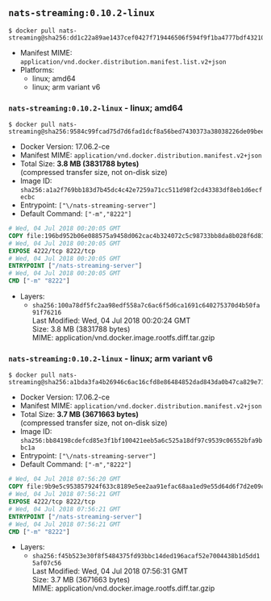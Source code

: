 ## `nats-streaming:0.10.2-linux`

```console
$ docker pull nats-streaming@sha256:dd1c22a89ae1437cef0427f719446506f594f9f1ba4777bdf43210aa8ca2d4bc
```

-	Manifest MIME: `application/vnd.docker.distribution.manifest.list.v2+json`
-	Platforms:
	-	linux; amd64
	-	linux; arm variant v6

### `nats-streaming:0.10.2-linux` - linux; amd64

```console
$ docker pull nats-streaming@sha256:9584c99fcad75d7d6fad1dcf8a56bed7430373a38038226de09beeba3b7801c5
```

-	Docker Version: 17.06.2-ce
-	Manifest MIME: `application/vnd.docker.distribution.manifest.v2+json`
-	Total Size: **3.8 MB (3831788 bytes)**  
	(compressed transfer size, not on-disk size)
-	Image ID: `sha256:a1a2f769bb183d7b45dc4c42e7259a71cc511d98f2cd43383df8eb1d6ecfecbc`
-	Entrypoint: `["\/nats-streaming-server"]`
-	Default Command: `["-m","8222"]`

```dockerfile
# Wed, 04 Jul 2018 00:20:05 GMT
COPY file:196bd952b06e088575a9458d062cac4b324072c5c98733bb8da8b028f6d81f67 in /nats-streaming-server 
# Wed, 04 Jul 2018 00:20:05 GMT
EXPOSE 4222/tcp 8222/tcp
# Wed, 04 Jul 2018 00:20:05 GMT
ENTRYPOINT ["/nats-streaming-server"]
# Wed, 04 Jul 2018 00:20:05 GMT
CMD ["-m" "8222"]
```

-	Layers:
	-	`sha256:100a78df5fc2aa98edf558a7c6ac6f5d6ca1691c640275370d4b50fa91f76216`  
		Last Modified: Wed, 04 Jul 2018 00:20:24 GMT  
		Size: 3.8 MB (3831788 bytes)  
		MIME: application/vnd.docker.image.rootfs.diff.tar.gzip

### `nats-streaming:0.10.2-linux` - linux; arm variant v6

```console
$ docker pull nats-streaming@sha256:a1bda3fa4b26946c6ac16cfd8e86484852dad843da0b47ca829e7171b16f79e1
```

-	Docker Version: 17.06.2-ce
-	Manifest MIME: `application/vnd.docker.distribution.manifest.v2+json`
-	Total Size: **3.7 MB (3671663 bytes)**  
	(compressed transfer size, not on-disk size)
-	Image ID: `sha256:bb84198cdefcd85e3f1bf100421eeb5a6c525a18df97c9539c06552bfa9bbc1a`
-	Entrypoint: `["\/nats-streaming-server"]`
-	Default Command: `["-m","8222"]`

```dockerfile
# Wed, 04 Jul 2018 07:56:20 GMT
COPY file:9b9e5c953857924f633c8189e5ee2aa91efac68aa1ed9e55d64d6f7d2e09c432 in /nats-streaming-server 
# Wed, 04 Jul 2018 07:56:21 GMT
EXPOSE 4222/tcp 8222/tcp
# Wed, 04 Jul 2018 07:56:21 GMT
ENTRYPOINT ["/nats-streaming-server"]
# Wed, 04 Jul 2018 07:56:21 GMT
CMD ["-m" "8222"]
```

-	Layers:
	-	`sha256:f45b523e30f8f5484375fd93bbc14ded196acaf52e7004438b1d5dd15af07c56`  
		Last Modified: Wed, 04 Jul 2018 07:56:31 GMT  
		Size: 3.7 MB (3671663 bytes)  
		MIME: application/vnd.docker.image.rootfs.diff.tar.gzip
